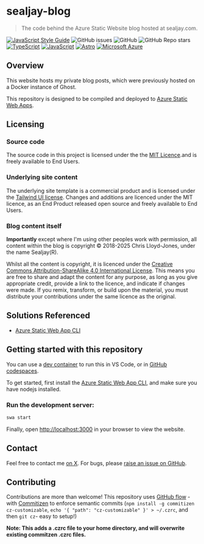 # sealjay-blog
> The code behind the Azure Static Website blog hosted at sealjay.com.

[![JavaScript Style Guide](https://img.shields.io/badge/code_style-standard-brightgreen.svg)](https://standardjs.com)
![GitHub issues](https://img.shields.io/github/issues/Sealjay/sealjay-blog)
![GitHub](https://img.shields.io/github/license/Sealjay/sealjay-blog)
![GitHub Repo stars](https://img.shields.io/github/stars/Sealjay/sealjay-blog?style=social)
[![TypeScript](https://img.shields.io/badge/--3178C6?logo=typescript&logoColor=ffffff)](https://www.typescriptlang.org/)
[![JavaScript](https://img.shields.io/badge/--3178C6?logo=javascript&logoColor=ffffff)](https://nodejs.org/en/)
[![Astro](https://img.shields.io/badge/Astro-BC52EE?logo=astro&logoColor=fff)](http://astro.build/)
[![Microsoft Azure](https://custom-icon-badges.demolab.com/badge/Microsoft%20Azure-0089D6?logo=msazure&logoColor=white)](https://learn.microsoft.com/en-us/azure/developer/azure-developer-cli/?WT.mc_id=AI-MVP-5004204)

## Overview
This website hosts my private blog posts, which were previously hosted on a Docker instance of Ghost.

This repository is designed to be compiled and deployed to [Azure Static Web Apps](https://docs.microsoft.com/en-us/azure/static-web-apps/deploy-nextjs?WT.mc_id=AI-MVP-5004204).


## Licensing
### Source code
The source code in this project is licensed under the the [MIT Licence](./LICENCE).and is freely available to End Users.
### Underlying site content
The underlying site template is a commercial product and is licensed under the [Tailwind UI license](https://tailwindui.com/license). Changes and additions are licenced under the MIT licence, as an End Product released open source and freely available to End Users.
### Blog content itself
**Importantly** except where I'm using other peoples work with permission, all content within the blog is copyright &copy; 2018-2025 Chris Lloyd-Jones, under the name Sealjay(R).

Whilst all the content is copyright, it is licenced under the [Creative Commons Attribution-ShareAlike 4.0 International License](http://creativecommons.org/licenses/by-sa/4.0/). This means you are free to share and adapt the content for any purpose, as long as you give appropriate credit, provide a link to the licence, and indicate if changes were made. If you remix, transform, or build upon the material, you must distribute your contributions under the same licence as the original.

## Solutions Referenced
- [Azure Static Web App CLI](https://azure.github.io/static-web-apps-cli/docs/use/install?&WT.mc_id=AI-MVP-500420)


## Getting started with this repository
You can use a [dev container](https://docs.microsoft.com/en-us/azure-sphere/app-development/container-build-vscode?&WT.mc_id=AI-MVP-500420) to run this in VS Code, or in [GitHub codespaces](https://github.com/features/codespaces).

To get started, first install the [Azure Static Web App CLI](https://azure.github.io/static-web-apps-cli/docs/use/install), and make sure you have nodejs installed.

### Run the development server:

```bash
swa start
```

Finally, open [http://localhost:3000](http://localhost:3000) in your browser to view the website.

## Contact
Feel free to contact me [on X](https://x.com/sealjay_clj). For bugs, please [raise an issue on GitHub](https://github.com/Sealjay/sealjay-blog/issue).

## Contributing
Contributions are more than welcome! This repository uses [GitHub flow](https://guides.github.com/introduction/flow/) - with [Commitizen](https://github.com/commitizen/cz-cli#making-your-repo-commitizen-friendly) to enforce semantic commits (`npm install -g commitizen cz-customizable`, `echo '{ "path": "cz-customizable" }' > ~/.czrc`, and then `git cz`- easy to setup!)

**Note: This adds a .czrc file to your home directory, and will overwrite existing commitzen .czrc files.**